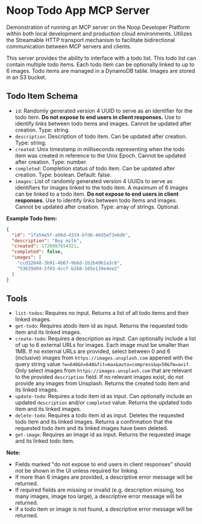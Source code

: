 # Noop Todo App MCP Server

Demonstration of running an MCP server on the Noop Developer Platform within both local development and production cloud environments. Utilizes the Streamable HTTP transport mechanism to facilitate bidirectional communication between MCP servers and clients.

This server provides the ability to interface with a todo list. This todo list can contain multiple todo items. Each todo item can be optionally linked to up to 6 images. Todo items are managed in a DynamoDB table. Images are stored in an S3 bucket.

## Todo Item Schema

- `id`: Randomly generated version 4 UUID to serve as an identifier for the todo item. **Do not expose to end users in client responses.** Use to identify links between todo items and images. Cannot be updated after creation. Type: string.
- `description`: Description of todo item. Can be updated after creation. Type: string.
- `created`: Unix timestamp in milliseconds representing when the todo item was created in reference to the Unix Epoch. Cannot be updated after creation. Type: number.
- `completed`: Completion status of todo item. Can be updated after creation. Type: boolean. Default: false.
- `images`: List of randomly generated version 4 UUIDs to serve as identifiers for images linked to the todo item. A maximum of 6 images can be linked to a todo item. **Do not expose to end users in client responses.** Use to identify links between todo items and images. Cannot be updated after creation. Type: array of strings. Optional.

**Example Todo Item:**

```json
{
  "id": "1fa54e5f-a96d-4319-bfd6-46d5ef3e6db",
  "description": "Buy milk",
  "created": 1720987654321,
  "completed": false,
  "images": [
    "ccd32848-3b91-4b67-9b6d-1b2b49b1a3c8",
    "53629d04-5f83-4ccf-b2b8-105e139e4ee2"
  ]
}
```

## Tools

- `list-todos`: Requires no input. Returns a list of all todo items and their linked images.
- `get-todo`: Requires atodo item id as input. Returns the requested todo item and its linked images.
- `create-todo`: Requires a description as input. Can optionally include a list of up to 6 external URLs for images. Each image must be smaller than 1MB. If no external URLs are provided, select between 0 and 6 (inclusive) images from `https://images.unsplash.com` appened with the query string value `?w=640&h=640&fit=max&auto=compress&q=50&fm=avif`. Only select images from `https://images.unsplash.com` that are relevant to the provided `description` field. If no relevant images exist, do not provide any images from Unsplash. Returns the created todo item and its linked images.
- `update-todo`: Requires a todo item id as input. Can optionally include an updated `description` and/or `completed` value. Returns the updated todo item and its linked images.
- `delete-todo`: Requires a todo item id as input. Deletes the requested todo item and its linked images. Returns a confirmation that the requested todo item and its linked images have been deleted.
- `get-image`: Requires an image id as input. Returns the requested image and its linked todo item.

**Note:**

- Fields marked "do not expose to end users in client responses" should not be shown in the UI unless required for linking.
- If more than 6 images are provided, a descriptive error message will be returned.
- If required fields are missing or invalid (e.g. description missing, too many images, image too large), a descriptive error message will be returned.
- If a todo item or image is not found, a descriptive error message will be returned.
